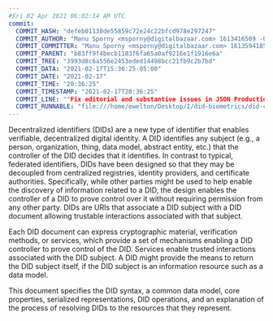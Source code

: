 ```yaml
---
#Fri 02 Apr 2021 06:02:14 AM UTC
commit:
  COMMIT_HASH: "defeb01138de55859c72e24c22bfcd978e297247"
  COMMIT_AUTHOR: "Manu Sporny <msporny@digitalbazaar.com> 1613416509 -0500"
  COMMIT_COMMITTER: "Manu Sporny <msporny@digitalbazaar.com> 1613594185 -0500"
  COMMIT_PARENT: "b83ff9f4becb1183f6fa65a0af9216e1f1916e6a"
  COMMIT_TREE: "3993d8c6a556e2453eded14498bcc21fb9c2b7bd"
  COMMIT_DATA: "2021-02-17T15:36:25-05:00"
  COMMIT_DATE: "2021-02-17"
  COMMIT_TIME: "20:36:25"
  COMMIT_TIMESTAMP: "2021-02-17T20:36:25"
  COMMIT_LINE: ""Fix editorial and substantive issues in JSON Production section."
  COMMIT_RUNNABLE: "file:///home/ewelton/Desktop/I/did-biometrics/did-core-dataset/analysis/gitinfo/defeb01138de55859c72e24c22bfcd978e297247/snapshot/index.html"
---
```


<section id="abstract">
<p>
<a>Decentralized identifiers</a> (DIDs) are a new type of identifier that
enables verifiable, decentralized digital identity. A <a>DID</a> identifies any
subject (e.g., a person, organization, thing, data model, abstract entity, etc.)
that the controller of the <a>DID</a> decides that it identifies. In contrast to
typical, federated identifiers, <a>DIDs</a> have been designed so that they may
be decoupled from centralized registries, identity providers, and certificate
authorities. Specifically, while other parties might be used to help enable the
discovery of information related to a <a>DID</a>, the design enables the
controller of a <a>DID</a> to prove control over it without requiring permission
from any other party. <a>DIDs</a> are <a>URIs</a> that associate a <a>DID
subject</a> with a <a>DID document</a> allowing trustable interactions
associated with that subject.
    </p>
<p>
Each <a>DID document</a> can express cryptographic material, <a>verification
methods</a>, or <a>services</a>, which provide a set of mechanisms enabling a
<a>DID controller</a> to prove control of the <a>DID</a>. <a>Services</a> enable
trusted interactions associated with the <a>DID subject</a>. A <a>DID</a> might
provide the means to return the <a>DID subject</a> itself, if the <a>DID
subject</a> is an information resource such as a data model.
    </p>
<p>
This document specifies the DID syntax, a common data model, core properties,
serialized representations, DID operations, and an explanation of the process
of resolving DIDs to the resources that they represent.
    </p>
</section>
